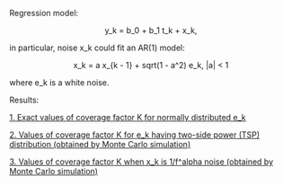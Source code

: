 Regression model:
<p align="center">y_k = b_0 + b_1 t_k + x_k,</p>
in particular, noise x_k could fit an AR(1) model:
<p align="center">x_k = a x_{k - 1} + sqrt(1 - a^2) e_k,  |a| < 1</p>
where e_k is a white noise.

</p>

Results:

[1. Exact values of coverage factor K for normally distributed e_k](exactK/K95.pdf)

[2. Values of coverage factor K for e_k having two-side power (TSP) distribution (obtained by Monte Carlo simulation)](AR1Noise/K.pdf)

[3. Values of coverage factor K when x_k is 1/f^alpha noise (obtained by Monte Carlo simulation)](coloredNoise/K.pdf)
